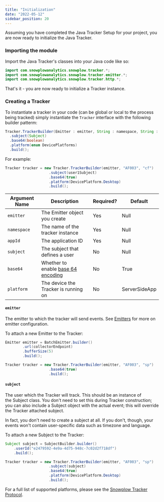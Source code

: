 ```yaml
---
title: "Initialization"
date: "2022-05-12"
sidebar_position: 20
---
```


Assuming you have completed the Java Tracker Setup for your project, you are now ready to initialize the Java Tracker.

### Importing the module

Import the Java Tracker's classes into your Java code like so:

```java
import com.snowplowanalytics.snowplow.tracker.*;
import com.snowplowanalytics.snowplow.tracker.emitter.*;
import com.snowplowanalytics.snowplow.tracker.http.*;
```

That's it - you are now ready to initialize a Tracker instance.

### Creating a Tracker

To instantiate a tracker in your code (can be global or local to the process being tracked) simply instantiate the `Tracker` interface with the following builder patterm:

```java
Tracker.TrackerBuilder(Emitter : emitter, String : namespace, String : appId)
  .subject(Subject)
  .base64(boolean)
  .platform(enum DevicePlatforms)
  .build();
```

For example:

```java
Tracker tracker = new Tracker.TrackerBuilder(emitter, "AF003", "cf")
                    .subject(user1Subject)
                    .base64(true)
                    .platform(DevicePlatform.Desktop)
                    .build();
```

| **Argument Name** | **Description**                                                            | **Required?** | **Default**   |
|-------------------|----------------------------------------------------------------------------|---------------|---------------|
| `emitter`         | The Emitter object you create                                              | Yes           | Null          |
| `namespace`       | The name of the tracker instance                                           | Yes           | Null          |
| `appId`           | The application ID                                                         | Yes           | Null          |
| `subject`         | The subject that defines a user                                            | No            | Null          |
| `base64`          | Whether to enable [base 64 encoding](https://en.wikipedia.org/wiki/Base64) | No            | True          |
| `platform`        | The device the Tracker is running on                                       | No            | ServerSideApp |

#### `emitter`

The emitter to which the tracker will send events. See [Emitters](/docs/collecting-data/collecting-from-own-applications/java-tracker/configuring-how-events-are-sent.md) for more on emitter configuration.

To attach a new Emitter to the Tracker:

```java
Emitter emitter = BatchEmitter.builder()
        .url(collectorEndpoint)
        .bufferSize(5) 
        .build();

Tracker tracker = new Tracker.TrackerBuilder(emitter, "AF003", "sp")
                    .base64(true)
                    .build();
```

#### `subject`

The user which the Tracker will track. This should be an instance of the Subject class. You don't need to set this during Tracker construction; you can also include a Subject object with the actual event; this will override the Tracker attached subject.

In fact, you don't need to create a subject at all. If you don't, though, your events won't contain user-specific data such as timezone and language.

To attach a new Subject to the Tracker:

```java
Subject subject = SubjectBuilder.builder()
    .userId("e2479592-4e9a-4d75-948c-7c02d2f718df")
    .build();

Tracker tracker = new Tracker.TrackerBuilder(emitter, "AF003", "sp")
                    .subject(subject)
                    .base64(true)
                    .platform(DevicePlatform.Desktop)
                    .build();
```

For a full list of supported platforms, please see the [Snowplow Tracker Protocol](/docs/collecting-data/collecting-from-own-applications/snowplow-tracker-protocol.md#Common_parameters_platform_and_event_independent).
